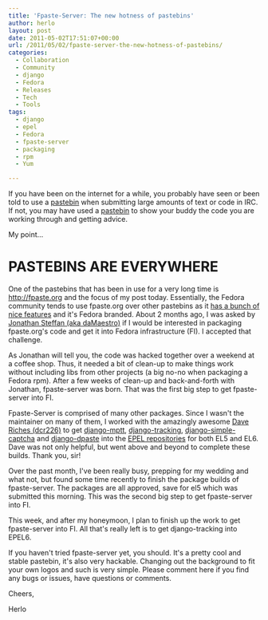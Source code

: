 ```yaml
---
title: 'Fpaste-Server: The new hotness of pastebins'
author: herlo
layout: post
date: 2011-05-02T17:51:07+00:00
url: /2011/05/02/fpaste-server-the-new-hotness-of-pastebins/
categories:
  - Collaboration
  - Community
  - django
  - Fedora
  - Releases
  - Tech
  - Tools
tags:
  - django
  - epel
  - Fedora
  - fpaste-server
  - packaging
  - rpm
  - Yum

---
```

If you have been on the internet for a while, you probably have seen or been told to use a [pastebin][1] when submitting large amounts of text or code in IRC. If not, you may have used a [pastebin][1] to show your buddy the code you are working through and getting advice.

My point&#8230;

# PASTEBINS ARE EVERYWHERE

One of the pastebins that has been in use for a very long time is <http://fpaste.org> and the focus of my post today. Essentially, the Fedora community tends to use fpaste.org over other pastebins as it [has a bunch of nice features][2] and it's Fedora branded. About 2 months ago, I was asked by [Jonathan Steffan (aka daMaestro)][3] if I would be interested in packaging fpaste.org's code and get it into Fedora infrastructure (FI). I accepted that challenge.

As Jonathan will tell you, the code was hacked together over a weekend at a coffee shop. Thus, it needed a bit of clean-up to make things work without including libs from other projects (a big no-no when packaging a Fedora rpm). After a few weeks of clean-up and back-and-forth with Jonathan, fpaste-server was born. That was the first big step to get fpaste-server into FI.

Fpaste-Server is comprised of many other packages. Since I wasn't the maintainer on many of them, I worked with the amazingly awesome [Dave Riches (dcr226)][4] to get [django-mptt][5], [django-tracking][6], [django-simple-captcha][7] and [django-dpaste][8] into the [EPEL repositories][9] for both EL5 and EL6. Dave was not only helpful, but went above and beyond to complete these builds. Thank you, sir!

Over the past month, I've been really busy, prepping for my wedding and what not, but found some time recently to finish the package builds of fpaste-server. The packages are all approved, save for el5 which was submitted this morning. This was the second big step to get fpaste-server into FI.

This week, and after my honeymoon, I plan to finish up the work to get fpaste-server into FI. All that's really left is to get django-tracking into EPEL6.

If you haven't tried fpaste-server yet, you should. It's a pretty cool and stable pastebin, it's also very hackable. Changing out the background to fit your own logos and such is very simple. Please comment here if you find any bugs or issues, have questions or comments.

Cheers,

Herlo

&nbsp;

 [1]: http://en.wikipedia.org/wiki/Pastebin
 [2]: http://fpaste.org/about/
 [3]: http://damaestro.us/
 [4]: http://fedoraunity.org/Members/dcr226
 [5]: http://koji.fedoraproject.org/koji/packageinfo?packageID=11856
 [6]: http://koji.fedoraproject.org/koji/packageinfo?packageID=11095
 [7]: http://koji.fedoraproject.org/koji/packageinfo?packageID=11075
 [8]: http://koji.fedoraproject.org/koji/packageinfo?packageID=11855
 [9]: http://fedoraproject.org/wiki/EPEL